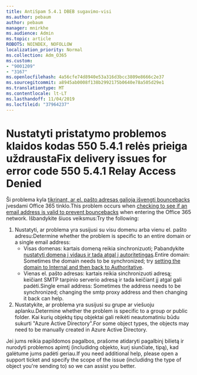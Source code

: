```yaml
---
title: AntiSpam 5.4.1 DBEB sugavimo-visi
ms.author: pebaum
author: pebaum
manager: mnirkhe
ms.audience: Admin
ms.topic: article
ROBOTS: NOINDEX, NOFOLLOW
localization_priority: Normal
ms.collection: Adm_O365
ms.custom:
- "9001209"
- "3167"
ms.openlocfilehash: 4a56cfe74d8940e53a316d3bcc3809e8666c2e37
ms.sourcegitcommit: a8945ab0008f138b2992175b0640e78a505d29e1
ms.translationtype: MT
ms.contentlocale: lt-LT
ms.lasthandoff: 11/04/2019
ms.locfileid: "37964237"
---
```

# <a name="fix-delivery-issues-for-error-code-550-541-relay-access-denied"></a><span data-ttu-id="0f8bb-102">Nustatyti pristatymo problemos klaidos kodas 550 5.4.1 relės prieiga uždrausta</span><span class="sxs-lookup"><span data-stu-id="0f8bb-102">Fix delivery issues for error code 550 5.4.1 Relay Access Denied</span></span>

<span data-ttu-id="0f8bb-103">Ši problema kyla [tikrinant, ar el. pašto adresas galioja išvengti bouncebacks](https://docs.microsoft.com/exchange/mail-flow-best-practices/use-directory-based-edge-blocking) įvesdami Office 365 tinklo.</span><span class="sxs-lookup"><span data-stu-id="0f8bb-103">This problem occurs when [checking to see if an email address is valid to prevent bouncebacks](https://docs.microsoft.com/exchange/mail-flow-best-practices/use-directory-based-edge-blocking) when entering the Office 365 network.</span></span> <span data-ttu-id="0f8bb-104">Išbandykite šiuos veiksmus:</span><span class="sxs-lookup"><span data-stu-id="0f8bb-104">Try the following:</span></span>

1. <span data-ttu-id="0f8bb-105">Nustatyti, ar problema yra susijusi su visu domenu arba vienu el. pašto adresu:</span><span class="sxs-lookup"><span data-stu-id="0f8bb-105">Determine whether the problem is specific to an entire domain or a single email address:</span></span>
    - <span data-ttu-id="0f8bb-106">Visas domenas: kartais domeną reikia sinchronizuoti; Pabandykite [nustatyti domeną į vidaus ir tada atgal į autoritetingas](https://docs.microsoft.com/exchange/mail-flow-best-practices/manage-accepted-domains/manage-accepted-domains).</span><span class="sxs-lookup"><span data-stu-id="0f8bb-106">Entire domain: Sometimes the domain needs to be synchronized; try [setting the domain to Internal and then back to Authoritative](https://docs.microsoft.com/exchange/mail-flow-best-practices/manage-accepted-domains/manage-accepted-domains).</span></span>
     - <span data-ttu-id="0f8bb-107">Vienas el. pašto adresas: kartais reikia sinchronizuoti adresą; keičiant SMTP tarpinio serverio adresą ir tada keičiant jį atgal gali padėti.</span><span class="sxs-lookup"><span data-stu-id="0f8bb-107">Single email address: Sometimes the address needs to be synchronized; changing the smtp proxy address and then changing it back can help.</span></span>
2. <span data-ttu-id="0f8bb-108">Nustatykite, ar problema yra susijusi su grupe ar viešuoju aplanku.</span><span class="sxs-lookup"><span data-stu-id="0f8bb-108">Determine whether the problem is specific to a group or public folder.</span></span> <span data-ttu-id="0f8bb-109">Kai kurių objektų tipų objektai gali reikėti neautomatiniu būdu sukurti "Azure Active Directory".</span><span class="sxs-lookup"><span data-stu-id="0f8bb-109">For some object types, the objects may need to be manually created in Azure Active Directory.</span></span>

<span data-ttu-id="0f8bb-110">Jei jums reikia papildomos pagalbos, prašome atidaryti pagalbinį bilietą ir nurodyti problemos apimtį (includidng objekto, kurį siunčiate, tipą), kad galėtume jums padėti geriau.</span><span class="sxs-lookup"><span data-stu-id="0f8bb-110">If you need additional help, please open a support ticket and specify the scope of the issue (includidng the type of object you're sending to) so we can assist you better.</span></span>